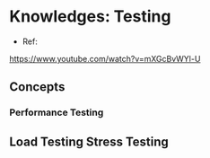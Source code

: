 
# Knowledges: Testing

- Ref:

https://www.youtube.com/watch?v=mXGcBvWYl-U  


## Concepts

### Performance Testing

Load Testing
Stress Testing
- 


